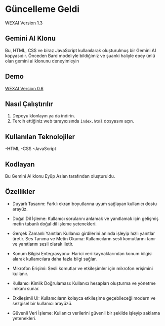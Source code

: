 # Güncelleme Geldi
[WEXAI Version 1.3](https://wexbie.pythonanywhere.com/)

## Gemini AI Klonu

Bu, HTML, CSS ve biraz JavaScript kullanılarak oluşturulmuş bir Gemini AI kopyasıdır. Önceden Bard modeliyle bildiğimiz ve şuanki haliyle epey ünlü olan gemini ai klonunu deneyimleyin

## Demo
[WEXAI Version 0.6](https://wex-ai-1.vercel.app)

## Nasıl Çalıştırılır

1. Depoyu klonlayın ya da indirin.
2. Tercih ettiğiniz web tarayıcısında ``` index.html ``` dosyasını açın.


## Kullanılan Teknolojiler

-HTML
-CSS
-JavaScript


## Kodlayan

Bu Gemini AI klonu Eyüp Aslan tarafından oluşturuldu.


## Özellikler

- Duyarlı Tasarım: Farklı ekran boyutlarına uyum sağlayan kullanıcı dostu arayüz.

- Doğal Dil İşleme: Kullanıcı sorularını anlamak ve yanıtlamak için gelişmiş metin tabanlı doğal dil işleme yetenekleri.

- Gerçek Zamanlı Yanıtlar: Kullanıcı girdilerini anında işleyip hızlı yanıtlar üretir.
Ses Tanıma ve Metin Okuma: Kullanıcıların sesli komutlarını tanır ve yanıtlarını sesli olarak iletir.

- Konum Bilgisi Entegrasyonu: Harici veri kaynaklarından konum bilgisi alarak kullanıcılara daha fazla bilgi sağlar.

- Mikrofon Erişimi: Sesli komutlar ve etkileşimler için mikrofon erişimini kullanır.

- Kullanıcı Kimlik Doğrulaması: Kullanıcı hesapları oluşturma ve yönetme imkanı sunar.

- Etkileşimli UI: Kullanıcıların kolayca etkileşime geçebileceği modern ve sezgisel bir kullanıcı arayüzü.

- Güvenli Veri İşleme: Kullanıcı verilerini güvenli bir şekilde işleyip saklama yetenekleri.
